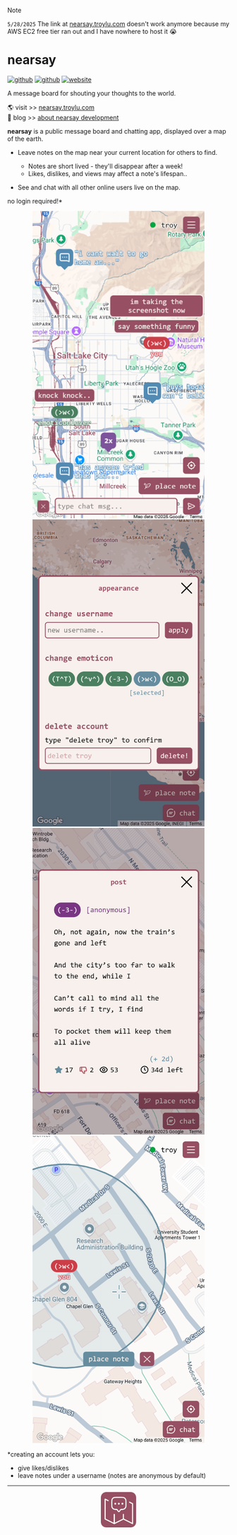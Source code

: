> [!NOTE] 
> `5/28/2025` The link at [nearsay.troylu.com](https://nearsay.troylu.com) doesn't work anymore because my AWS EC2 free tier ran out and I have nowhere to host it 😭 

# nearsay

[![github](https://img.shields.io/badge/-nearsay-%23181717?logo=github)](https://github.com/troylu8/nearsay)
[![github](https://img.shields.io/badge/-nearsay--server-%23181717?logo=github)](https://github.com/troylu8/nearsay-server)
[![website](https://img.shields.io/badge/-troylu.com-purple)](https://www.troylu.com)


A message board for shouting your thoughts to the world.

🌎 visit >> [nearsay.troylu.com](https://nearsay.troylu.com) <br>
📖 blog >> [about nearsay development](https://rentry.co/nearsay-mishaps)

**nearsay** is a public message board and chatting app, displayed over a map of the earth.

- Leave notes on the map near your current location for others to find.
    - Notes are short lived - they'll disappear after a week!
    - Likes, dislikes, and views may affect a note's lifespan..

- See and chat with all other online users live on the map.

no login required!*

<p align="center">
    <img width="390" src="readme-resources/chat.png">
    <img width="390" src="readme-resources/appearance.png">
    <img width="390" src="readme-resources/post.png">
    <img width="390" src="readme-resources/placing.png">
</p>


*creating an account lets you:
 - give likes/dislikes 
 - leave notes under a username (notes are anonymous by default)


---
<p align="center">
    <img width="80" src="readme-resources/nearsay-icon.png">
</p>
